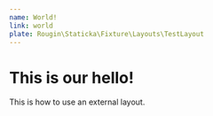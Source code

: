 ```yaml
---
name: World!
link: world
plate: Rougin\Staticka\Fixture\Layouts\TestLayout
---
```


# This is our hello!

This is how to use an external layout.